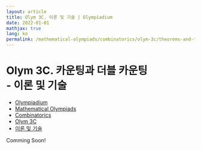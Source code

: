 ```yaml
---
layout: article
title: Olym 3C. 이론 및 기술 | Olympiadium
date: 2022-01-01
mathjax: true
lang: ko
permalink: /mathematical-olympiads/combinatorics/olym-3c/theorems-and-techniques/
---
```

# Olym 3C. 카운팅과 더블 카운팅 <br> <ssup> - 이론 및 기술</ssup>

<ul class="breadcrumb">
	<li><a href="{{ site.homeurl }}">Olympiadium</a></li> 
	<li><a href="{{ site.homeurl }}mathematical-olympiads/">Mathematical Olympiads</a></li> 
	<li><a href="{{ site.homeurl }}mathematical-olympiads/combinatorics/">Combinatorics</a></li> 
	<li><a href="{{ site.homeurl }}mathematical-olympiads/combinatorics/olym-3c/">Olym 3C</a></li> 
	<li><a href="{{ site.homeurl }}mathematical-olympiads/combinatorics/olym-3c/theorems-and-techniques/">이론 및 기술</a></li>
</ul>

Comming Soon!
